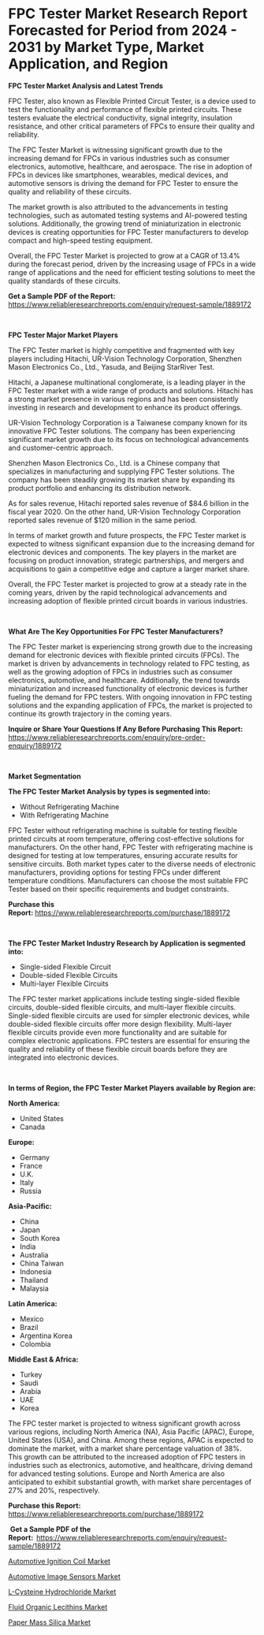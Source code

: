 <p><h1>FPC Tester Market Research Report Forecasted for Period from 2024 -  2031 by Market Type, Market Application, and Region</h1></p><p><strong>FPC Tester Market Analysis and Latest Trends</strong></p>
<p><p>FPC Tester, also known as Flexible Printed Circuit Tester, is a device used to test the functionality and performance of flexible printed circuits. These testers evaluate the electrical conductivity, signal integrity, insulation resistance, and other critical parameters of FPCs to ensure their quality and reliability.</p><p>The FPC Tester Market is witnessing significant growth due to the increasing demand for FPCs in various industries such as consumer electronics, automotive, healthcare, and aerospace. The rise in adoption of FPCs in devices like smartphones, wearables, medical devices, and automotive sensors is driving the demand for FPC Tester to ensure the quality and reliability of these circuits.</p><p>The market growth is also attributed to the advancements in testing technologies, such as automated testing systems and AI-powered testing solutions. Additionally, the growing trend of miniaturization in electronic devices is creating opportunities for FPC Tester manufacturers to develop compact and high-speed testing equipment.</p><p>Overall, the FPC Tester Market is projected to grow at a CAGR of 13.4% during the forecast period, driven by the increasing usage of FPCs in a wide range of applications and the need for efficient testing solutions to meet the quality standards of these circuits.</p></p>
<p><strong>Get a Sample PDF of the Report:&nbsp;</strong> <a href="https://www.reliableresearchreports.com/enquiry/request-sample/1889172">https://www.reliableresearchreports.com/enquiry/request-sample/1889172</a></p>
<p>&nbsp;</p>
<p><strong>FPC Tester Major Market Players</strong></p>
<p><p>The FPC Tester market is highly competitive and fragmented with key players including Hitachi, UR-Vision Technology Corporation, Shenzhen Mason Electronics Co., Ltd., Yasuda, and Beijing StarRiver Test.</p><p>Hitachi, a Japanese multinational conglomerate, is a leading player in the FPC Tester market with a wide range of products and solutions. Hitachi has a strong market presence in various regions and has been consistently investing in research and development to enhance its product offerings.</p><p>UR-Vision Technology Corporation is a Taiwanese company known for its innovative FPC Tester solutions. The company has been experiencing significant market growth due to its focus on technological advancements and customer-centric approach.</p><p>Shenzhen Mason Electronics Co., Ltd. is a Chinese company that specializes in manufacturing and supplying FPC Tester solutions. The company has been steadily growing its market share by expanding its product portfolio and enhancing its distribution network.</p><p>As for sales revenue, Hitachi reported sales revenue of $84.6 billion in the fiscal year 2020. On the other hand, UR-Vision Technology Corporation reported sales revenue of $120 million in the same period.</p><p>In terms of market growth and future prospects, the FPC Tester market is expected to witness significant expansion due to the increasing demand for electronic devices and components. The key players in the market are focusing on product innovation, strategic partnerships, and mergers and acquisitions to gain a competitive edge and capture a larger market share.</p><p>Overall, the FPC Tester market is projected to grow at a steady rate in the coming years, driven by the rapid technological advancements and increasing adoption of flexible printed circuit boards in various industries.</p></p>
<p>&nbsp;</p>
<p><strong>What Are The Key Opportunities For FPC Tester Manufacturers?</strong></p>
<p><p>The FPC Tester market is experiencing strong growth due to the increasing demand for electronic devices with flexible printed circuits (FPCs). The market is driven by advancements in technology related to FPC testing, as well as the growing adoption of FPCs in industries such as consumer electronics, automotive, and healthcare. Additionally, the trend towards miniaturization and increased functionality of electronic devices is further fueling the demand for FPC testers. With ongoing innovation in FPC testing solutions and the expanding application of FPCs, the market is projected to continue its growth trajectory in the coming years.</p></p>
<p><strong>Inquire or Share Your Questions If Any Before Purchasing This Report:</strong> <a href="https://www.reliableresearchreports.com/enquiry/pre-order-enquiry/1889172">https://www.reliableresearchreports.com/enquiry/pre-order-enquiry/1889172</a></p>
<p>&nbsp;</p>
<p><strong>Market Segmentation</strong></p>
<p><strong>The FPC Tester Market Analysis by types is segmented into:</strong></p>
<p><ul><li>Without Refrigerating Machine</li><li>With Refrigerating Machine</li></ul></p>
<p><p>FPC Tester without refrigerating machine is suitable for testing flexible printed circuits at room temperature, offering cost-effective solutions for manufacturers. On the other hand, FPC Tester with refrigerating machine is designed for testing at low temperatures, ensuring accurate results for sensitive circuits. Both market types cater to the diverse needs of electronic manufacturers, providing options for testing FPCs under different temperature conditions. Manufacturers can choose the most suitable FPC Tester based on their specific requirements and budget constraints.</p></p>
<p><strong>Purchase this Report:&nbsp;</strong><a href="https://www.reliableresearchreports.com/purchase/1889172">https://www.reliableresearchreports.com/purchase/1889172</a></p>
<p>&nbsp;</p>
<p><strong>The FPC Tester Market Industry Research by Application is segmented into:</strong></p>
<p><ul><li>Single-sided Flexible Circuit</li><li>Double-sided Flexible Circuits</li><li>Multi-layer Flexible Circuits</li></ul></p>
<p><p>The FPC tester market applications include testing single-sided flexible circuits, double-sided flexible circuits, and multi-layer flexible circuits. Single-sided flexible circuits are used for simpler electronic devices, while double-sided flexible circuits offer more design flexibility. Multi-layer flexible circuits provide even more functionality and are suitable for complex electronic applications. FPC testers are essential for ensuring the quality and reliability of these flexible circuit boards before they are integrated into electronic devices.</p></p>
<p>&nbsp;</p>
<p><strong>In terms of Region, the FPC Tester Market Players available by Region are:</strong></p>
<p>
    <p> <strong> North America: </strong>
        <ul>
            <li>United States</li>
            <li>Canada</li>
        </ul>
        </p> 
    <p> <strong> Europe: </strong>
        <ul>
            <li>Germany</li>
            <li>France</li>
            <li>U.K.</li>
            <li>Italy</li>
            <li>Russia</li>
        </ul>
        </p> 
    <p> <strong> Asia-Pacific: </strong>
        <ul>
            <li>China</li>
            <li>Japan</li>
            <li>South Korea</li>
            <li>India</li>
            <li>Australia</li>
            <li>China Taiwan</li>
            <li>Indonesia</li>
            <li>Thailand</li>
            <li>Malaysia</li>
        </ul>
        </p> 
    <p> <strong> Latin America: </strong>
        <ul>
            <li>Mexico</li>
            <li>Brazil</li>
            <li>Argentina Korea</li>
            <li>Colombia</li>
        </ul>
        </p> 
    <p> <strong> Middle East & Africa: </strong>
        <ul>
            <li>Turkey</li>
            <li>Saudi</li>
            <li>Arabia</li>
            <li>UAE</li>
            <li>Korea</li>
        </ul>
    </p>
    </p>
<p><p>The FPC tester market is projected to witness significant growth across various regions, including North America (NA), Asia Pacific (APAC), Europe, United States (USA), and China. Among these regions, APAC is expected to dominate the market, with a market share percentage valuation of 38%. This growth can be attributed to the increased adoption of FPC testers in industries such as electronics, automotive, and healthcare, driving demand for advanced testing solutions. Europe and North America are also anticipated to exhibit substantial growth, with market share percentages of 27% and 20%, respectively.</p></p>
<p><strong>Purchase this Report: </strong><a href="https://www.reliableresearchreports.com/purchase/1889172">https://www.reliableresearchreports.com/purchase/1889172</a></p>
<p>&nbsp;<strong>Get a Sample PDF of the Report:&nbsp;&nbsp;</strong><a href="https://www.reliableresearchreports.com/enquiry/request-sample/1889172">https://www.reliableresearchreports.com/enquiry/request-sample/1889172</a></p>
<p><strong></strong></p>
<p><p><a href="https://view.publitas.com/reportprime-1/automotive-ignition-coil-market-size-market-trends-and-growth-outlook-forecasted-for-period-from-2024-to-2031/">Automotive Ignition Coil Market</a></p><p><a href="https://view.publitas.com/reportprime-1/automotive-image-sensors-market-size-and-examines-its-market-scope-with-a-primary-focus-on-growth-opportunities-and-forecasted-trends-spanning-from-2024-to-2031/">Automotive Image Sensors Market</a></p><p><a href="https://cute-banjo-8ca.notion.site/L-Cysteine-Hydrochloride-Market-Size-Growth-Outlook-from-2024-to-2031-projecting-at-Market-s-Trend-7234f1b7f8d34d82b9c9aaa15fd5fd96">L-Cysteine Hydrochloride Market</a></p><p><a href="https://meowing-lemming-dd3.notion.site/Fluid-Organic-Lecithins-Market-Research-Report-The-Key-To-Successful-Business-Strategy-Forecasted-f-7da205338f5c40f9a30a5f2c96fff984">Fluid Organic Lecithins Market</a></p><p><a href="https://silk-columnist-571.notion.site/Paper-Mass-Silica-Market-with-the-goal-of-estimating-the-market-size-and-future-growth-potential-of--655bf8ae74f1439ab296cfd2815cd585">Paper Mass Silica Market</a></p></p>